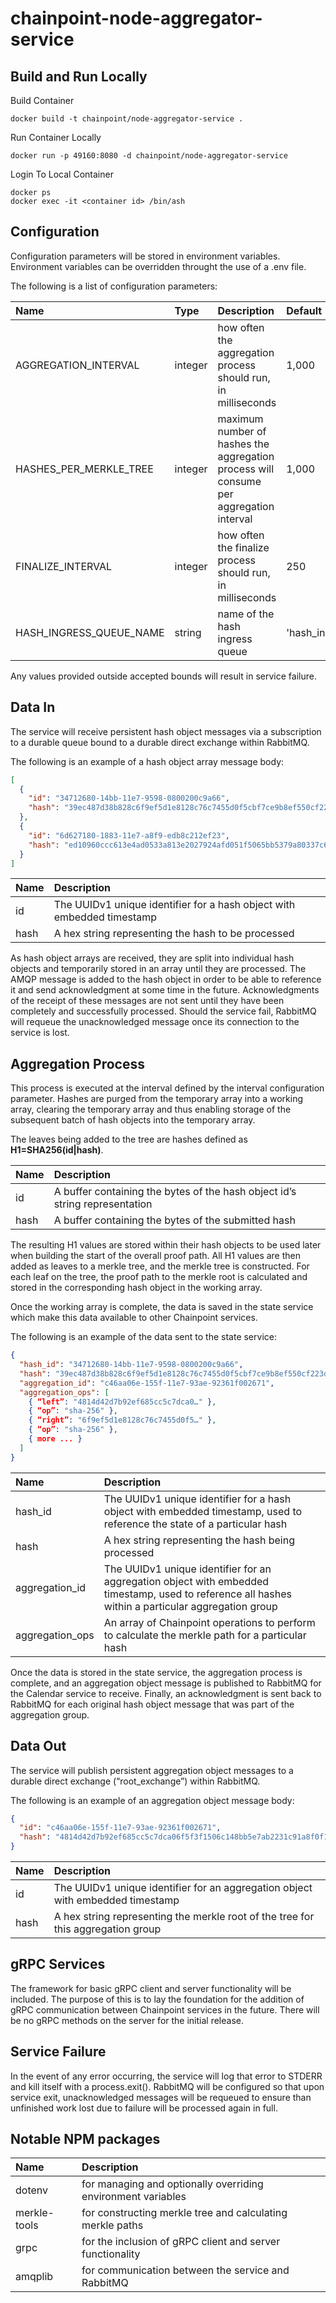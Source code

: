 # chainpoint-node-aggregator-service

## Build and Run Locally

Build Container

```
docker build -t chainpoint/node-aggregator-service .
```

Run Container Locally

```
docker run -p 49160:8080 -d chainpoint/node-aggregator-service
```

Login To Local Container

```
docker ps
docker exec -it <container id> /bin/ash
```

## Configuration
Configuration parameters will be stored in environment variables. Environment variables can be overridden throught the use of a .env file. 

The following is a list of configuration parameters:

| Name           | Type         | Description  | Default | Min | Max |
| :------------- |:-------------|:-------------|:----|:----|:--------|
| AGGREGATION_INTERVAL       | integer      | how often the aggregation process should run, in milliseconds | 1,000 | 250 | 10,000 | 
| HASHES\_PER\_MERKLE_TREE     | integer      | maximum number of hashes the aggregation process will consume per aggregation interval | 1,000 | 100 | 25,000 | 
| FINALIZE_INTERVAL       | integer      | how often the finalize process should run, in milliseconds | 250 | 250 | 10,000 | 
| HASH\_INGRESS\_QUEUE\_NAME       | string      | name of the hash ingress queue | 'hash_ingress' |  |  | 

Any values provided outside accepted bounds will result in service failure.

## Data In
The service will receive persistent hash object messages via a subscription to a durable queue bound to a durable direct exchange within RabbitMQ.  

The following is an example of a hash object array message body: 
```json
[
  {
    "id": "34712680-14bb-11e7-9598-0800200c9a66",
    "hash": "39ec487d38b828c6f9ef5d1e8128c76c7455d0f5cbf7ce9b8ef550cf223dfbc3"
  },
  {
    "id": "6d627180-1883-11e7-a8f9-edb8c212ef23",
    "hash": "ed10960ccc613e4ad0533a813e2027924afd051f5065bb5379a80337c69afcb4"
  }
]
```
| Name | Description                                                            |
| :--- |:-----------------------------------------------------------------------|
| id   | The UUIDv1 unique identifier for a hash object with embedded timestamp |
| hash | A hex string representing the hash to be processed                     |

As hash object arrays are received, they are split into individual hash objects and temporarily stored in an array until they are processed. The AMQP message is added to the hash object in order to be able to reference it and send acknowledgment at some time in the future. Acknowledgments of the receipt of these messages are not sent until they have been completely and successfully processed. Should the service fail, RabbitMQ will requeue the unacknowledged message once its connection to the service is lost.

## Aggregation Process
This process is executed at the interval defined by the interval configuration parameter. Hashes are purged from the temporary array into a working array, clearing the temporary array and thus enabling storage of the subsequent batch of hash objects into the temporary array. 

The leaves being added to the tree are hashes defined as **H1=SHA256(id|hash)**. 

| Name | Description                                                            |
| :--- |:-----------------------------------------------------------------------|
| id   | A buffer containing the bytes of the hash object id’s string representation |
| hash | A buffer containing the bytes of the submitted hash                    |

The resulting H1 values are stored within their hash objects to be used later when building the start of the overall proof path. All H1 values are then added as leaves to a merkle tree, and the merkle tree is constructed. For each leaf on the tree, the proof path to the merkle root is calculated and stored in the corresponding hash object in the working array.

Once the working array is complete, the data is saved in the state service which make this data available to other Chainpoint services.  

The following is an example of the data sent to the state service: 
```json
{
  "hash_id": "34712680-14bb-11e7-9598-0800200c9a66",
  "hash": "39ec487d38b828c6f9ef5d1e8128c76c7455d0f5cbf7ce9b8ef550cf223dfbc3",
  "aggregation_id": "c46aa06e-155f-11e7-93ae-92361f002671",
  "aggregation_ops": [
    { “left”: "4814d42d7b92ef685cc5c7dca0…" },
    { “op”: "sha-256" },
    { “right”: "6f9ef5d1e8128c76c7455d0f5…" },
    { “op”: "sha-256" },
    { more ... }
  ]
}
```
| Name             | Description                                                            |
| :--------------- |:-----------------------------------------------------------------------|
| hash_id          | The UUIDv1 unique identifier for a hash object with embedded timestamp, used to reference the state of a particular hash |
| hash             | A hex string representing the hash being processed |
| aggregation_id   | The UUIDv1 unique identifier for an aggregation object with embedded timestamp, used to reference all hashes within a particular aggregation group |
| aggregation_ops  | An array of Chainpoint operations to perform to calculate the merkle path for a particular hash |\

Once the data is stored in the state service, the aggregation process is complete, and an aggregation object message is published to RabbitMQ for the Calendar service to receive. Finally, an acknowledgment is sent back to RabbitMQ for each original hash object message that was part of the aggregation group.

## Data Out
The service will publish persistent aggregation object messages to a durable direct exchange (“root_exchange”) within RabbitMQ. 

The following is an example of an aggregation object message body: 
```json
{
  "id": "c46aa06e-155f-11e7-93ae-92361f002671",
  "hash": "4814d42d7b92ef685cc5c7dca06f5f3f1506c148bb5e7ab2231c91a8f0f119b2"
}
```
| Name | Description                                                            |
| :--- |:-----------------------------------------------------------------------|
| id   | The UUIDv1 unique identifier for an aggregation object with embedded timestamp |
| hash | A hex string representing the merkle root of the tree for this aggregation group |


## gRPC Services
The framework for basic gRPC client and server functionality will be included. The purpose of this is to lay the foundation for the addition of gRPC communication between Chainpoint services in the future. There will be no gRPC methods on the server for the initial release.


## Service Failure
In the event of any error occurring, the service will log that error to STDERR and kill itself with a process.exit(). RabbitMQ will be configured so that upon service exit, unacknowledged messages will be requeued to ensure than unfinished work lost due to failure will be processed again in full.


## Notable NPM packages
| Name         | Description                                                            |
| :---         |:-----------------------------------------------------------------------|
| dotenv       | for managing and optionally overriding environment variables |
| merkle-tools | for constructing merkle tree and calculating merkle paths |
| grpc         | for the inclusion of gRPC client and server functionality |
| amqplib      | for communication between the service and RabbitMQ |






